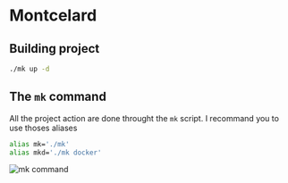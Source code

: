 # Montcelard

## Building project
```sh
./mk up -d
```
## The `mk` command
All the project action are done throught the `mk` script.
I recommand you to use thoses aliases 
```sh
alias mk='./mk'
alias mkd='./mk docker'
```
![mk command](https://github.com/samuel-joly/Montcelard-gen-fiche-technique/blob/main/mk_command.png)
